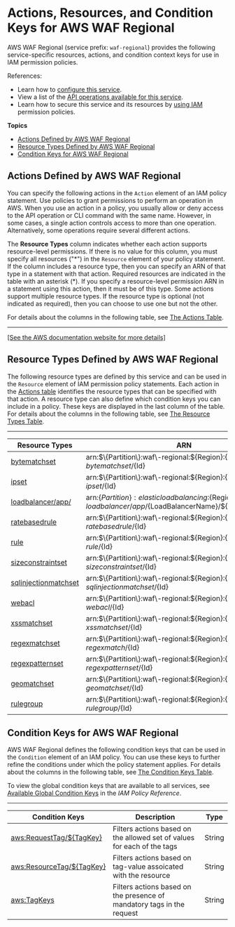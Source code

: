 # Actions, Resources, and Condition Keys for AWS WAF Regional<a name="list_awswafregional"></a>

AWS WAF Regional \(service prefix: `waf-regional`\) provides the following service\-specific resources, actions, and condition context keys for use in IAM permission policies\.

References:
+ Learn how to [configure this service](https://docs.aws.amazon.com/waf/latest/developerguide/classic-waf-chapter.htm)\.
+ View a list of the [API operations available for this service](https://docs.aws.amazon.com/waf/latest/APIReference/API_Operations_AWS_WAF_Regional.html)\.
+ Learn how to secure this service and its resources by [using IAM](https://docs.aws.amazon.com/waf/latest/developerguide/classic-waf-auth-and-access-control.html) permission policies\.

**Topics**
+ [Actions Defined by AWS WAF Regional](#awswafregional-actions-as-permissions)
+ [Resource Types Defined by AWS WAF Regional](#awswafregional-resources-for-iam-policies)
+ [Condition Keys for AWS WAF Regional](#awswafregional-policy-keys)

## Actions Defined by AWS WAF Regional<a name="awswafregional-actions-as-permissions"></a>

You can specify the following actions in the `Action` element of an IAM policy statement\. Use policies to grant permissions to perform an operation in AWS\. When you use an action in a policy, you usually allow or deny access to the API operation or CLI command with the same name\. However, in some cases, a single action controls access to more than one operation\. Alternatively, some operations require several different actions\.

The **Resource Types** column indicates whether each action supports resource\-level permissions\. If there is no value for this column, you must specify all resources \("\*"\) in the `Resource` element of your policy statement\. If the column includes a resource type, then you can specify an ARN of that type in a statement with that action\. Required resources are indicated in the table with an asterisk \(\*\)\. If you specify a resource\-level permission ARN in a statement using this action, then it must be of this type\. Some actions support multiple resource types\. If the resource type is optional \(not indicated as required\), then you can choose to use one but not the other\.

For details about the columns in the following table, see [The Actions Table](reference_policies_actions-resources-contextkeys.md#actions_table)\.


****  
[\[See the AWS documentation website for more details\]](http://docs.aws.amazon.com/IAM/latest/UserGuide/list_awswafregional.html)

## Resource Types Defined by AWS WAF Regional<a name="awswafregional-resources-for-iam-policies"></a>

The following resource types are defined by this service and can be used in the `Resource` element of IAM permission policy statements\. Each action in the [Actions table](#awswafregional-actions-as-permissions) identifies the resource types that can be specified with that action\. A resource type can also define which condition keys you can include in a policy\. These keys are displayed in the last column of the table\. For details about the columns in the following table, see [The Resource Types Table](reference_policies_actions-resources-contextkeys.md#resources_table)\.


****  

| Resource Types | ARN | Condition Keys | 
| --- | --- | --- | 
|   [ bytematchset ](https://docs.aws.amazon.com/waf/latest/APIReference/API_wafRegional_ByteMatchSet.html)  |  arn:$\{Partition\}:waf\-regional:$\{Region\}:$\{Account\}:bytematchset/$\{Id\}  |  | 
|   [ ipset ](https://docs.aws.amazon.com/waf/latest/APIReference/API_wafRegional_IPSet.html)  |  arn:$\{Partition\}:waf\-regional:$\{Region\}:$\{Account\}:ipset/$\{Id\}  |  | 
|   [ loadbalancer/app/ ](https://docs.aws.amazon.com/waf/latest/APIReference/API_wafRegional_WebACL.html)  |  arn:$\{Partition\}:elasticloadbalancing:$\{Region\}:$\{Account\}:loadbalancer/app/$\{LoadBalancerName\}/$\{LoadBalancerId\}  |  | 
|   [ ratebasedrule ](https://docs.aws.amazon.com/waf/latest/APIReference/API_wafRegional_RateBasedRule.html)  |  arn:$\{Partition\}:waf\-regional:$\{Region\}:$\{Account\}:ratebasedrule/$\{Id\}  |   [ aws:ResourceTag/$\{TagKey\} ](#awswafregional-aws_ResourceTag___TagKey_)   | 
|   [ rule ](https://docs.aws.amazon.com/waf/latest/APIReference/API_wafRegional_Rule.html)  |  arn:$\{Partition\}:waf\-regional:$\{Region\}:$\{Account\}:rule/$\{Id\}  |   [ aws:ResourceTag/$\{TagKey\} ](#awswafregional-aws_ResourceTag___TagKey_)   | 
|   [ sizeconstraintset ](https://docs.aws.amazon.com/waf/latest/APIReference/API_wafRegional_SizeConstraintSet.html)  |  arn:$\{Partition\}:waf\-regional:$\{Region\}:$\{Account\}:sizeconstraintset/$\{Id\}  |  | 
|   [ sqlinjectionmatchset ](https://docs.aws.amazon.com/waf/latest/APIReference/API_wafRegional_SqlInjectionMatchSet.html)  |  arn:$\{Partition\}:waf\-regional:$\{Region\}:$\{Account\}:sqlinjectionmatchset/$\{Id\}  |  | 
|   [ webacl ](https://docs.aws.amazon.com/waf/latest/APIReference/API_wafRegional_WebACL.html)  |  arn:$\{Partition\}:waf\-regional:$\{Region\}:$\{Account\}:webacl/$\{Id\}  |   [ aws:ResourceTag/$\{TagKey\} ](#awswafregional-aws_ResourceTag___TagKey_)   | 
|   [ xssmatchset ](https://docs.aws.amazon.com/waf/latest/APIReference/API_wafRegional_XssMatchSet.html)  |  arn:$\{Partition\}:waf\-regional:$\{Region\}:$\{Account\}:xssmatchset/$\{Id\}  |  | 
|   [ regexmatchset ](https://docs.aws.amazon.com/waf/latest/APIReference/API_wafRegional_RegexMatchSet.html)  |  arn:$\{Partition\}:waf\-regional:$\{Region\}:$\{Account\}:regexmatch/$\{Id\}  |  | 
|   [ regexpatternset ](https://docs.aws.amazon.com/waf/latest/APIReference/API_wafRegional_RegexPatternSet.html)  |  arn:$\{Partition\}:waf\-regional:$\{Region\}:$\{Account\}:regexpatternset/$\{Id\}  |  | 
|   [ geomatchset ](https://docs.aws.amazon.com/waf/latest/APIReference/API_wafRegional_GeoMatchSet.html)  |  arn:$\{Partition\}:waf\-regional:$\{Region\}:$\{Account\}:geomatchset/$\{Id\}  |  | 
|   [ rulegroup ](https://docs.aws.amazon.com/waf/latest/APIReference/API_wafRegional_RuleGroup.html)  |  arn:$\{Partition\}:waf\-regional:$\{Region\}:$\{Account\}:rulegroup/$\{Id\}  |   [ aws:ResourceTag/$\{TagKey\} ](#awswafregional-aws_ResourceTag___TagKey_)   | 

## Condition Keys for AWS WAF Regional<a name="awswafregional-policy-keys"></a>

AWS WAF Regional defines the following condition keys that can be used in the `Condition` element of an IAM policy\. You can use these keys to further refine the conditions under which the policy statement applies\. For details about the columns in the following table, see [The Condition Keys Table](reference_policies_actions-resources-contextkeys.md#context_keys_table)\.

To view the global condition keys that are available to all services, see [Available Global Condition Keys](reference_policies_condition-keys.html#AvailableKeys) in the *IAM Policy Reference*\.


****  

| Condition Keys | Description | Type | 
| --- | --- | --- | 
|   [ aws:RequestTag/$\{TagKey\} ](https://docs.aws.amazon.com/IAM/latest/UserGuide/reference_policies_condition-keys.html#condition-keys-requesttag)  | Filters actions based on the allowed set of values for each of the tags | String | 
|   [ aws:ResourceTag/$\{TagKey\} ](https://docs.aws.amazon.com/IAM/latest/UserGuide/reference_policies_condition-keys.html#condition-keys-resourcetag)  | Filters actions based on tag\-value assoicated with the resource | String | 
|   [ aws:TagKeys ](https://docs.aws.amazon.com/IAM/latest/UserGuide/reference_policies_condition-keys.html#condition-keys-tagkeys)  | Filters actions based on the presence of mandatory tags in the request | String | 